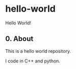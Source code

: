 # hello-world
Hello World!

## 0. About
This is a hello world repository.

I code in C++ and python.
